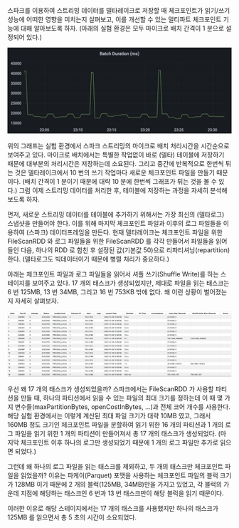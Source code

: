 스파크를 이용하여 스트리밍 데이터를 델타레이크로 저장할 때 체크포인트가 읽기/쓰기 성능에 어떠한 영향을 미치는지 살펴보고, 이를 개선할 수 있는 멀티파트 체크포인트 기능에 대해 알아보도록 하자.
(아래의 실험 환경은 모두 마이크로 배치 간격이 1 분으로 설정되어 있다.)

![batchduration.noparts.png](./batchduration.noparts.png)

위의 그래프는 실험 환경에서 스파크 스트리밍의 마이크로 배치 처리시간을 시간순으로 보여주고 있다. 마이크로 배치에서는 특별한 작업없이 바로 (델타) 테이블에 저장하기 때문에 대부분의 처리시간은 저장하는데 소요된다. 그리고 중간에 반복적으로 한번씩 튀는 것은 델타레이크에서 10 번의 쓰기 작업마다 새로운 체크포인트 파일을 만들기 때문이다. (배치 간격이 1 분이기 때문에 대략 10 분에 한번씩 그래프가 튀는 것을 볼 수 있다.) 그럼 이제 스트리밍 데이터를 처리한 후, 테이블에 저장하는 과정을 자세히 분석해보도록 하자.

먼저, 새로운 스트리밍 데이터를 테이블에 추가하기 위해서는 가장 최신의 (델타로그) 스냅샷을 만들어야 한다. 이를 위해 마지막 체크포인트 파일과 이후의 로그 파일들을 이용하여 (스파크) 데이터프레임을 만든다. 현재 델타레이크는 체크포인트 파일을 위한 FileScanRDD 와 로그 파일들을 위한 FileScanRDD 를 각각 만들어서 파일들을 읽어들인 다음, 하나의 RDD 로 합친 후 설정된 값(기본값 50)으로 리파티셔닝(repartition)한다.
(델타로그도 빅데이터이기 때문에 병렬 처리가 중요하다.)

아래는 체크포인트 파일과 로그 파일들을 읽어서 셔플 쓰기(Shuffle Write)를 하는 스테이지를 보여주고 있다. 17 개의 태스크가 생성되었지만, 제대로 파일을 읽는 태스크는 6 번 125MB, 13 번 34MB, 그리고 16 번 753KB 밖에 없다. 왜 이런 상황이 벌어졌는지 자세히 살펴보자.

![snapshot.shufflewrite.noparts.png](./snapshot.shufflewrite.noparts.png)

우선 왜 17 개의 태스크가 생성되었을까? 스파크에서는 FileScanRDD 가 사용할 파티션을 만들 때, 하나의 파티션에서 읽을 수 있는 파일의 최대 크기를 정하는데 이 때 몇 가지 변수들(maxPartitionBytes, openCostInBytes, ...)과 전체 코어 개수를 사용한다. 해당 실험 환경에서는 이렇게 계산된 최대 파일 크기가 대략 10MB 였고, 그래서 160MB 정도 크기인 체크포인트 파일을 분할하여 읽기 위한 16 개의 파티션과 1 개의 로그 파일을 읽기 위한 1 개의 파티션이 만들어져서 총 17 개의 태스크가 생성되었다.
(마지막 체크포인트 이후 하나의 로그만 생성되었기 때문에 1 개의 로그 파일만 추가로 읽으면 되었다.)

그런데 왜 하나의 로그 파일을 읽는 태스크를 제외하고, 두 개의 태스크만 체크포인트 파일을 읽었을까? 이유는 파케이(Parquet) 포맷을 사용하는 체크포인트 파일의 블럭 크기가 128MB 이기 때문에 2 개의 블럭(125MB, 34MB)만을 가지고 있었고, 각 블럭의 가운데 지점에 해당하는 태스크인 6 번과 13 번 태스크만이 해당 블럭을 읽기 때문이다.

이러한 이유로 해당 스테이지에서는 17 개의 태스크를 사용했지만 하나의 태스크가 125MB 를 읽으면서 총 5 초의 시간이 소요되었다.
